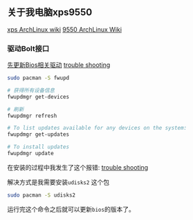 ## 关于我电脑xps9550
[xps ArchLinux wiki](https://wiki.archlinux.org/title/Dell_XPS_15_(9550))
[9550 ArchLinux Wiki](https://wiki.archlinux.org/title/Dell_XPS_15_(9550))

### 驱动Bolt接口
[先更新Bios相关驱动](https://wiki.archlinux.org/title/Fwupd)
[trouble shooting](https://github.com/fwupd/fwupd/issues/8268)

```bash
sudo pacman -S fwupd
```

```bash
# 获得所有设备信息
fwupdmgr get-devices

# 刷新
fwupdmgr refresh

# To list updates available for any devices on the system:
fwupdmgr get-updates

# To install updates
fwupdmgr update


```

在安装的过程中我发生了这个报错:
[trouble shooting](https://github.com/fwupd/fwupd/issues/8268)

解决方式是我需要安装`udisks2` 这个包
```bash
sudo pacman -S udisks2
```

运行完这个命令之后就可以更新`bios`的版本了。


